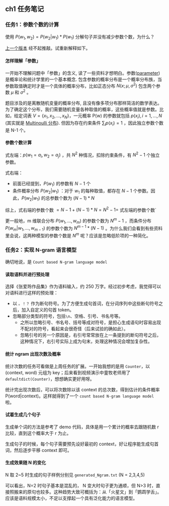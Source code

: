 ## ch1 任务笔记

### 任务1：参数个数的计算

使用 $P(w_1, w_2) = P(w_2|w_1) * P(w_1)$ 分解句子并没有减少参数个数，为什么？

[上一个版本](https://github.com/sunoonlee/DeepLearning101/commit/da9a519de2ae74d1293fcdeac40039df32c25d04#commitcomment-21200341) 经不起推敲。试重新解释如下。

#### 怎样理解「参数」

一开始不理解问题中「参数」的含义, 读了一些资料才想明白。参数([parameter](https://en.wikipedia.org/wiki/Parameter#Probability_theory)) 是概率论和统计学里的一个基本概念. 包含参数的概率分布是一个概率分布族，当参数取值确定时才是一个具体的概率分布，比如正态分布 $N(x;\mu,\sigma^2)$ 包含两个参数 $\mu$ 和 $\sigma^2$ 。

题目涉及的是离散随机变量的概率分布, 且没有像多项分布那样简洁的数学表达。为了确定这个分布，我们需要随机变量各种取值的概率，这些概率值就是参数。比如，给定词表 $V = \{x_1,x_2,...,x_N\}$，一元概率 P(w) 的参数就包括 $p(x_i), i=1,...,N$ (其实就是 [Multinoulli 分布](https://en.wikipedia.org/wiki/Categorical_distribution)). 但因为存在约束条件 $\sum_i p(x_i) = 1$ ，因此独立参数个数是 N-1 个。

#### 参数个数计算

式左端：$p(w_1 = a_i, w_2 = a_j)$ ，共 $N^2$ 种情况，扣除约束条件，有 $N^2 - 1$ 个独立参数。

式右端：
* 前面已经提到，$P(w_1)$ 的参数有  $N - 1$ 个
* 条件概率分布 $P(w_2|w_1)$ ：对于 $w_1$ 的每种取值，都存在 $N-1$ 个参数。因此，$P(w_2|w_1)$ 的总参数个数为 $(N-1) * N$

综上，式右端的参数个数 $= N-1 + (N-1) * N = N^2 - 1 =$ 式左端的参数个数`

更一般地，m 维联合分布 $P(w_1,...,w_m)$ 的参数个数为 $N^m - 1$ ，而条件分布 $P(w_m|w_1, ..., w_{m-1})$ 的参数个数为 $N^{m-1} * (N-1)$ 。为什么我们会看到有些资料里会说，这两种模型的参数个数是 $N^m$ 呢？应该是忽略低阶项的一种简化。


### 任务2：实现 N-gram 语言模型

确切地说，是 `Count based N-gram language model`

#### 读取语料并进行预处理

选择《张爱玲作品集》作为语料输入，约 250 万字。经过初步考虑，我觉得可以对语料进行这样的预处理：
* 以 `。！？` 作为断句符号。为了方便生成句首词，在分词序列中这些断句符号之后，加入自定义的句首 token。
* 忽略部分类型的符号，包括`\n`、空格、引号、书名号等。
  * 之所以忽略引号、书名号、括号等成对符号，是担心生成语句时容易出现不配对的符号，看起来会很奇怪（后来试验的确如此）。
  * 忽略引号的另一个原因是，右引号常常放在上一条提到的断句符号之后，这种情况下，右引号实际上成为句末，处理这种情况会增加复杂性。

#### 统计 ngram 出现次数及概率

统计次数的任务可看做是上周任务的扩展。一开始我想的是用 `Counter`，以 (context, word) 元组为 key；后来看到视频演示中童牧老师用了 `defaultdict(Counter)`，想想确实更好用呀。

统计完出现次数后，可以将次数除以该 context 的总次数，得到估计的条件概率 P(word|context)。这样就得到了一个 `count based N-gram language model` 啦。

#### 试着生成几个句子

生成单个词的方法是参考了 demo 代码，具体是用一个累计的概率去跟随机数 r 比较，直到这个概率大于 r 为止。

生成句子的时候，每个句子需要预先设好最初的 context，好让程序能生成句首词，然后逐步平移 context 即可。

#### 生成效果随 N 的变化

N 取 2~5 时生成的句子样例分别见 `generated_Ngram.txt` (N = 2,3,4,5)

可以看出，N=2 时句子基本是混乱的， N 变大时句子更为通顺，但 N>3 时，直接照搬来的原句也较多。这种趋势大致可概括为：从「火星文」到「鹦鹉学舌」。应该是语料规模太小，不足以支撑起一个具有泛化能力的语言模型。
